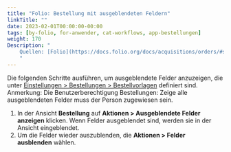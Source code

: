 ```yaml
---
title: "Folio: Bestellung mit ausgeblendeten Feldern"
linkTitle: ""
date: 2023-02-01T00:00:00-00:00
tags: [by-folio, for-anwender, cat-workflows, app-bestellungen]
weight: 170
Description: "
    Quellen: [Folio](https://docs.folio.org/docs/acquisitions/orders/#showing-hidden-fields) & [GBV](https://info.gbv.de/display/FOLIOGBVEXTERN/Folio:+Bestellung+mit+ausgeblendeten+Feldern)
    "
---
```


Die folgenden Schritte ausführen, um ausgeblendete Felder anzuzeigen, die unter [Einstellungen > Bestellungen > Bestellvorlagen](https://info.gbv.de/display/FOLIOGBVEXTERN/Einstellungen+%28Bestellungen%29%3A+Bestellvorlagen) definiert sind. Anmerkung: Die Benutzerberechtigung Bestellungen: Zeige alle ausgeblendeten Felder muss der Person zugewiesen sein.

1.  In der Ansicht **Bestellung** auf **Aktionen > Ausgeblendete Felder anzeigen** klicken. Wenn Felder ausgeblendet sind, werden sie in der Ansicht eingeblendet.
2.  Um die Felder wieder auszublenden, die **Aktionen > Felder ausblenden** wählen.
